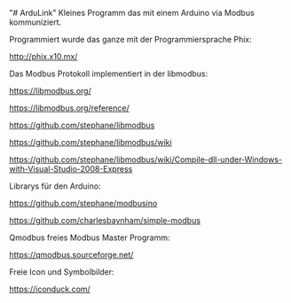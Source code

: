 "# ArduLink" 
Kleines Programm das mit einem Arduino via Modbus  kommuniziert.

Programmiert wurde das ganze mit der Programmiersprache Phix:

http://phix.x10.mx/

Das Modbus Protokoll implementiert in der libmodbus:

https://libmodbus.org/

https://libmodbus.org/reference/

https://github.com/stephane/libmodbus

https://github.com/stephane/libmodbus/wiki

https://github.com/stephane/libmodbus/wiki/Compile-dll-under-Windows-with-Visual-Studio-2008-Express

Librarys für den Arduino:

https://github.com/stephane/modbusino

https://github.com/charlesbaynham/simple-modbus

Qmodbus freies Modbus Master Programm:

https://qmodbus.sourceforge.net/

Freie Icon und Symbolbilder:

https://iconduck.com/
